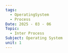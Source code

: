 ```yaml
---
tags:
  - OperatingSystem
  - Process
Date: 2025 - 03 - 06
Topic:
  - Inter Process
Subject: Operating System
unit: 1
---
```

